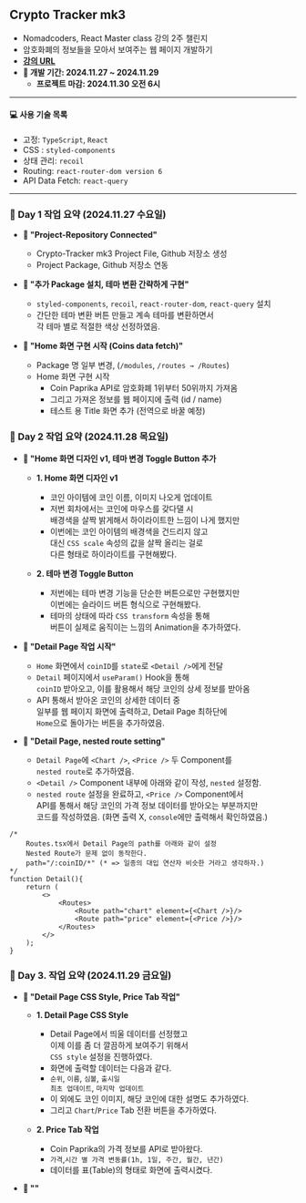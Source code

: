 ## Crypto Tracker mk3

- Nomadcoders, React Master class 강의 2주 챌린지
- 암호화폐의 정보들을 모아서 보여주는 웹 페이지 개발하기
- **[강의 URL](https://nomadcoders.co/react-masterclass)**
- **📆 개발 기간: 2024.11.27 ~ 2024.11.29**
    - **프로젝트 마감: 2024.11.30 오전 6시**

---

#### 💻 사용 기술 목록
- 고정: `TypeScript`, `React`
- CSS : `styled-components`
- 상태 관리: `recoil`
- Routing: `react-router-dom version 6`
- API Data Fetch: `react-query`

---

### 📆 Day 1 작업 요약 (2024.11.27 수요일)

- **📑 "Project-Repository Connected"**
    - Crypto-Tracker mk3 Project File, Github 저장소 생성
    - Project Package, Github 저장소 연동

- **📑 "추가 Package 설치, 테마 변환 간략하게 구현"**
    - `styled-components`, `recoil`, `react-router-dom`, `react-query` 설치
    - 간단한 테마 변환 버튼 만들고 계속 테마를 변환하면서 <br/>
        각 테마 별로 적절한 색상 선정하였음.

- **📑 "Home 화면 구현 시작 (Coins data fetch)"**
    - Package 명 일부 변경, (`/modules`, `/routes → /Routes`)
    - Home 화면 구현 시작
        - Coin Paprika API로 암호화폐 1위부터 50위까지 가져옴
        - 그리고 가져온 정보를 웹 페이지에 출력 (id / name)
        - 테스트 용 Title 화면 추가 (전역으로 바꿀 예정)

### 📆 Day 2 작업 요약 (2024.11.28 목요일)

- **📑 "Home 화면 디자인 v1, 테마 변경 Toggle Button 추가**
    - **1. Home 화면 디자인 v1**
        - 코인 아이템에 코인 이름, 이미지 나오게 업데이트
        - 저번 회차에서는 코인에 마우스를 갖다댈 시 <br/>
            배경색을 살짝 밝게해서 하이라이트한 느낌이 나게 했지만 <br/>
        - 이번에는 코인 아이템의 배경색을 건드리지 않고 <br/>
            대신 `CSS scale` 속성의 값을 살짝 올리는 걸로 <br/>
            다른 형태로 하이라이트를 구현해봤다.

    - **2. 테마 변경 Toggle Button**
        - 저번에는 테마 변경 기능을 단순한 버튼으로만 구현했지만 <br/>
            이번에는 슬라이드 버튼 형식으로 구현해봤다.
        - 테마의 상태에 따라 `CSS transform` 속성을 통해 <br/>
            버튼이 실제로 움직이는 느낌의 Animation을 추가하였다.

- **📑 "Detail Page 작업 시작"**
    - `Home` 화면에서 `coinID`를 `state`로 `<Detail />`에게 전달
    - `Detail` 페이지에서 `useParam()` Hook을 통해 <br/>
        `coinID` 받아오고, 이를 활용해서 해당 코인의 상세 정보를 받아옴
    - API 통해서 받아온 코인의 상세한 데이터 중 <br/>
        일부를 웹 페이지 화면에 출력하고, Detail Page 최하단에 <br/>
        `Home`으로 돌아가는 버튼을 추가하였음.

- **📑 "Detail Page, nested route setting"**
    - `Detail Page`에 `<Chart />`, `<Price />` 두 Component를 <br/>
        `nested route`로 추가하였음.
    - `<Detail />` Component 내부에 아래와 같이 작성, `nested` 설정함.
    - `nested route` 설정을 완료하고, `<Price />` Component에서 <br/>
        API를 통해서 해당 코인의 가격 정보 데이터를 받아오는 부분까지만 <br/>
        코드를 작성하였음. (화면 출력 X, `console`에만 출력해서 확인하였음.)

``` tsx
/*
    Routes.tsx에서 Detail Page의 path를 아래와 같이 설정
    Nested Route가 문제 없이 동작한다.
    path="/:coinID/*" (* => 일종의 대입 연산자 비슷한 거라고 생각하자.)
*/
function Detail(){
    return (
        <>
            <Routes>
                <Route path="chart" element={<Chart />}/>
                <Route path="price" element={<Price />}/>
            </Routes>
        </>
    );
}
``` 

### 📆 Day 3. 작업 요약 (2024.11.29 금요일)

- **📑 "Detail Page CSS Style, Price Tab 작업"**
    - **1. Detail Page CSS Style**
        - Detail Page에서 띄울 데이터를 선정했고 <br/>
            이제 이를 좀 더 깔끔하게 보여주기 위해서 <br/>
            `CSS style` 설정을 진행하였다.
        - 화면에 출력할 데이터는 다음과 같다.
        - `순위`, `이름`, `심볼`, `출시일` <br/>
         `최초 업데이트`, `마지막 업데이트`
        - 이 외에도 코인 이미지, 해당 코인에 대한 설명도 추가하였다.
        - 그리고 `Chart`/`Price` Tab 전환 버튼을 추가하였다.

    - **2. Price Tab 작업**
        - Coin Paprika의 가격 정보를 API로 받아왔다.
        - `가격`,`시간 별 가격 변동률(1h, 1일, 주간, 월간, 년간)`
        - 데이터를 표(Table)의 형태로 화면에 출력시켰다.

- **📑 ""**